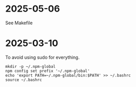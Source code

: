 # 2025-05-06

See Makefile

# 2025-03-10


To avoid using sudo for everything.

    mkdir -p ~/.npm-global
    npm config set prefix '~/.npm-global'
    echo 'export PATH=~/.npm-global/bin:$PATH' >> ~/.bashrc
    source ~/.bashrc
